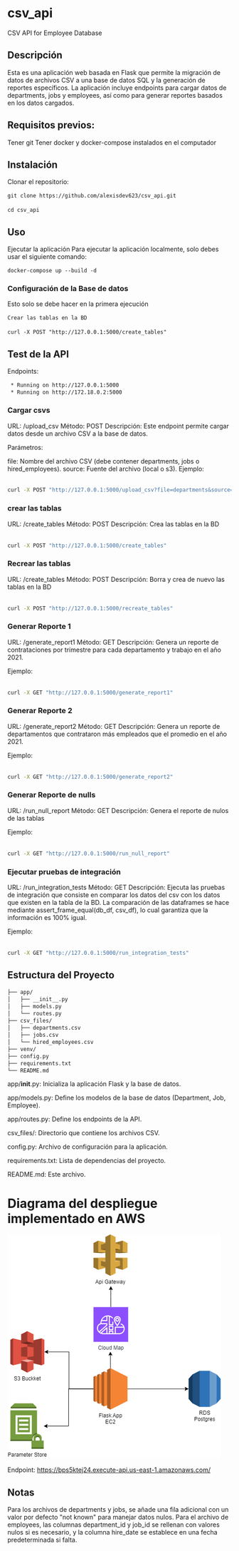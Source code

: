 # csv_api
CSV API for Employee Database

## Descripción

Esta es una aplicación web basada en Flask que permite la migración de datos de archivos CSV a una base de datos SQL y la generación de reportes específicos. La aplicación incluye endpoints para cargar datos de departments, jobs y employees, así como para generar reportes basados en los datos cargados.


## Requisitos previos:

Tener git
Tener docker y docker-compose instalados en el computador




## Instalación
Clonar el repositorio:

```
git clone https://github.com/alexisdev623/csv_api.git

cd csv_api
```

## Uso
Ejecutar la aplicación
Para ejecutar la aplicación localmente, solo debes usar el siguiente comando:
```
docker-compose up --build -d

```

### Configuración de la Base de datos
Esto solo se debe hacer en la primera ejecución
```
Crear las tablas en la BD

curl -X POST "http://127.0.0.1:5000/create_tables"
```


## Test de la API

Endpoints:
```
 * Running on http://127.0.0.1:5000
 * Running on http://172.18.0.2:5000
```

### Cargar csvs
URL: /upload_csv
Método: POST
Descripción: Este endpoint permite cargar datos desde un archivo CSV a la base de datos.

Parámetros:

file: Nombre del archivo CSV (debe contener departments, jobs o hired_employees).
source: Fuente del archivo (local o s3).
Ejemplo:

```bash

curl -X POST "http://127.0.0.1:5000/upload_csv?file=departments&source=local"
```

### crear las tablas
URL: /create_tables
Método: POST
Descripción: Crea las tablas en la BD

```bash

curl -X POST "http://127.0.0.1:5000/create_tables"
```

### Recrear las tablas
URL: /create_tables
Método: POST
Descripción: Borra y crea de nuevo las tablas en la BD

```bash

curl -X POST "http://127.0.0.1:5000/recreate_tables"
```


### Generar Reporte 1
URL: /generate_report1
Método: GET
Descripción: Genera un reporte de contrataciones por trimestre para cada departamento y trabajo en el año 2021.

Ejemplo:

```bash

curl -X GET "http://127.0.0.1:5000/generate_report1"
```


### Generar Reporte 2
URL: /generate_report2
Método: GET
Descripción: Genera un reporte de departamentos que contrataron más empleados que el promedio en el año 2021.

Ejemplo:

```bash

curl -X GET "http://127.0.0.1:5000/generate_report2"
```


### Generar Reporte de nulls
URL: /run_null_report
Método: GET
Descripción: Genera el reporte de nulos de las tablas

Ejemplo:

```bash

curl -X GET "http://127.0.0.1:5000/run_null_report"
```


### Ejecutar pruebas de integración
URL: /run_integration_tests
Método: GET
Descripción: Ejecuta las pruebas de integración que consiste en comparar los datos del csv con los datos que existen en la tabla de la BD.
La comparación de las dataframes se hace mediante assert_frame_equal(db_df, csv_df), lo cual garantiza que la información es 100% igual.

Ejemplo:

```bash

curl -X GET "http://127.0.0.1:5000/run_integration_tests"
```





## Estructura del Proyecto
```
├── app/
│   ├── __init__.py
│   ├── models.py
│   └── routes.py
├── csv_files/
│   ├── departments.csv
│   ├── jobs.csv
│   └── hired_employees.csv
├── venv/
├── config.py
├── requirements.txt
└── README.md
```

app/__init__.py: Inicializa la aplicación Flask y la base de datos.

app/models.py: Define los modelos de la base de datos (Department, Job, Employee).

app/routes.py: Define los endpoints de la API.

csv_files/: Directorio que contiene los archivos CSV.

config.py: Archivo de configuración para la aplicación.

requirements.txt: Lista de dependencias del proyecto.

README.md: Este archivo.



# Diagrama del despliegue implementado en AWS

![Alt text](images/arquitecture.drawio.png?raw=true "Title")

Endpoint: https://bps5ktej24.execute-api.us-east-1.amazonaws.com/

## Notas
Para los archivos de departments y jobs, se añade una fila adicional con un valor por defecto "not known" para manejar datos nulos.
Para el archivo de employees, las columnas department_id y job_id se rellenan con valores nulos si es necesario, y la columna hire_date se establece en una fecha predeterminada si falta.
